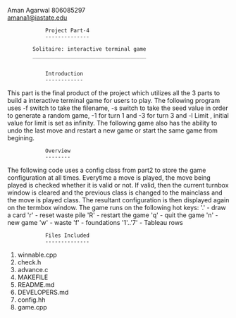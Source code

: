 Aman Agarwal
806085297	
amana1@iastate.edu

				
				Project Part-4
				--------------
					
			Solitaire: interactive terminal game
			____________________________________	
	

				Introduction
				------------

This part is the final product of the project which utilizes all the 3
parts to build a interactive terminal game for users to play. The following program
uses -f switch to take the filename, -s switch to take the seed value in order to generate
a random game, -1 for turn 1 and -3 for turn 3 and -l Limit , initial value for 
limit is set as infinity. The following game also has the ability to undo the last 
move and restart a new game or start the same game from begining.



	

				Overview
				--------


The following code uses a config class from part2 to store the game configuration 
at all times. Everytime a move is played, the move being played is checked whether
it is valid or not.
If valid, then the current turnbox window is cleared and the previous class is changed
to the mainclass and the move is played class. The resultant configuration is then
displayed again on the termbox window. 
The game runs on the following hot keys:
'.' - draw a card
'r' - reset waste pile
'R' - restart the game
'q' - quit the game
'n' - new game
'w' - waste
'f' - foundations
'1'..'7' - Tableau rows

			
				Files Included
				--------------

1. winnable.cpp
2. check.h
3. advance.c
4. MAKEFILE
5. README.md
6. DEVELOPERS.md
7. config.hh
8. game.cpp 


